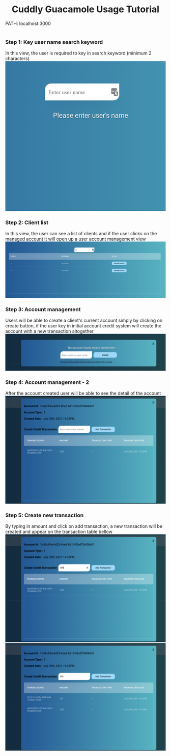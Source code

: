<h1 align="center">Cuddly Guacamole Usage Tutorial</h1>

PATH: localhost:3000<br/><br/>
### Step 1: Key user name search keyword
In this view, the user is required to key in search keyword (minimum 2 characters)
![](./tutorial/tutorial-1.png)


### Step 2: Client list
In this view, the user can see a list of clients and if the user clicks on the managed account it will open up a user account management view
![](./tutorial/tutorial-2.png)


### Step 3: Account management
Users will be able to create a client's current account simply by clicking on create button,
if the user key in initial account credit system will create the account with a new transaction altogether
![](./tutorial/tutorial-3.png)


### Step 4: Account management - 2
After the account created user will be able to see the detail of the account
![](./tutorial/tutorial-4.png)


### Step 5: Create new transaction
By typing in amount and click on add transaction, a new transaction will be created and appear on the transaction table bellow
![](./tutorial/tutorial-5.png)
![](./tutorial/tutorial-6.png)
